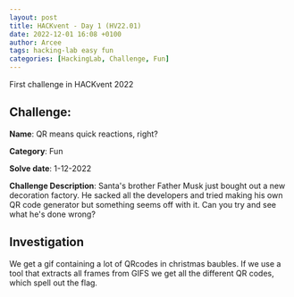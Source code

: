 ```yaml
---
layout: post
title: HACKvent - Day 1 (HV22.01)
date: 2022-12-01 16:08 +0100
author: Arcee
tags: hacking-lab easy fun
categories: [HackingLab, Challenge, Fun]
---
```

First challenge in HACKvent 2022

## Challenge:

**Name**: QR means quick reactions, right? 

**Category**: Fun

**Solve date**: 1-12-2022

**Challenge Description**: Santa's brother Father Musk just bought out a new decoration factory. He sacked all the developers and tried making his own QR code generator but something seems off with it. Can you try and see what he's done wrong?

## Investigation
We get a gif containing a lot of QRcodes in christmas baubles. If we use a tool that extracts all frames from GIFS we get all the different QR codes, which spell out the flag. 
